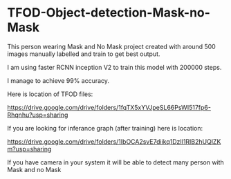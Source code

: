 # TFOD-Object-detection-Mask-no-Mask

This person wearing Mask and No Mask project created with around 500 images manually labelled and train to get best output.

I am using faster RCNN inception V2 to train this model with 200000 steps.

I manage to achieve 99% accuracy.

Here is location of TFOD files:

https://drive.google.com/drive/folders/1fqTX5xYVJpeSL66PsWI517fp6-Rhqnhu?usp=sharing

If you are looking for inferance graph (after training) here is location:

https://drive.google.com/drive/folders/1IbOCA2svE7diikq1DzIl1RIB2hUQlZKm?usp=sharing

If you have camera in your system it will be able to detect many person with Mask and no Mask

